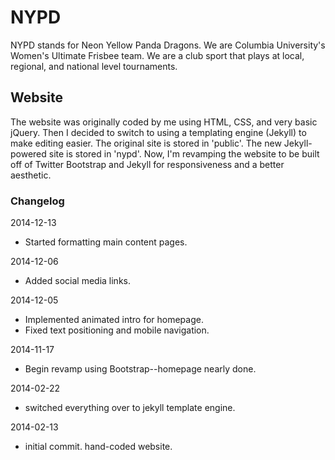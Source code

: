 NYPD
======
NYPD stands for Neon Yellow Panda Dragons. We are Columbia University's Women's Ultimate Frisbee team. We are a club sport that plays at local, regional, and national level tournaments.


Website
------
The website was originally coded by me using HTML, CSS, and very basic jQuery. Then I decided to switch to using a templating engine (Jekyll) to make editing easier. The original site is stored in 'public'. The new Jekyll-powered site is stored in 'nypd'. Now, I'm revamping the website to be built off of Twitter Bootstrap and Jekyll for responsiveness and a better aesthetic.


### Changelog

2014-12-13 
  * Started formatting main content pages.

2014-12-06
  * Added social media links.

2014-12-05
  * Implemented animated intro for homepage.
  * Fixed text positioning and mobile navigation.

2014-11-17
  * Begin revamp using Bootstrap--homepage nearly done.

2014-02-22
  * switched everything over to jekyll template engine.

2014-02-13
  * initial commit. hand-coded website.